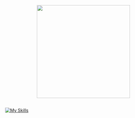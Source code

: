 <div id="header" align="center">
  <img src="https://media.giphy.com/media/M9gbBd9nbDrOTu1Mqx/giphy.gif" width="300"/>
</div>

</br>

[![My Skills](https://skillicons.dev/icons?i=js,html,css,wasm)](https://skillicons.dev)
